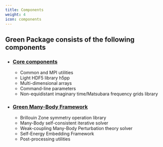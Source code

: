 ```yaml
---
title: Components
weight: 4
icon: components
---
```


## Green Package consists of the following components

 - ### [Core components](/user-guide/documentation/core-components)
    - Common and MPI utilities
    - Light HDF5 library h5pp
    - Multi-dimensional arrays
    - Command-line parameters
    - Non-equidistant imaginary time/Matsubara frequency grids library

 - ### [Green Many-Body Framework](/user-guide/documentation/many-body-framework)
    - Brillouin Zone symmetry operation library
    - Many-Body self-consistent iterative solver
    - Weak-coupling Many-Body Perturbation theory solver
    - Self-Energy Embedding Framework
    - Post-processing utilities
